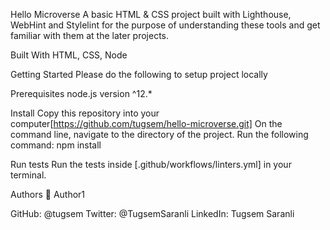 Hello Microverse
A basic HTML & CSS project built with Lighthouse, WebHint and Stylelint for the purpose of understanding these tools and get familiar with them at the later projects. 

Built With
HTML,
CSS,
Node

Getting Started
Please do the following to setup project locally

Prerequisites
node.js version ^12.*

Install
Copy this repository into your computer[https://github.com/tugsem/hello-microverse.git] 
On the command line, navigate to the directory of the project.
Run the following command:
   npm install

Run tests
 Run the tests inside [.github/workflows/linters.yml] in your terminal.  

Authors
👤 Author1

GitHub: @tugsem
Twitter: @TugsemSaranli
LinkedIn: Tugsem Saranli

